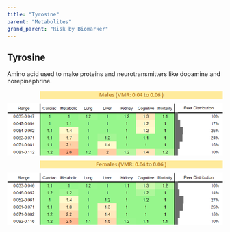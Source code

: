 ```yaml
---
title: "Tyrosine"
parent: "Metabolites"
grand_parent: "Risk by Biomarker"
---
```



## Tyrosine


Amino acid used to make proteins and neurotransmitters like dopamine and norepinephrine.

<div style="display: flex; flex-direction: column; gap: 10px;">

  <img src="/assets/images/vmrbiomarker_tyrosine__male.png" alt="Tyrosine VMR Male" style="margin-left: 15%">
  <img src="/assets/images/rr_tyrosine__male.png" alt="Tyrosine RR Male">

  <img src="/assets/images/vmrbiomarker_tyrosine__female.png" alt="Tyrosine VMR Female" style="margin-left: 15%; ">
  <img src="/assets/images/rr_tyrosine__female.png" alt="Tyrosine RR Female">

</div>



